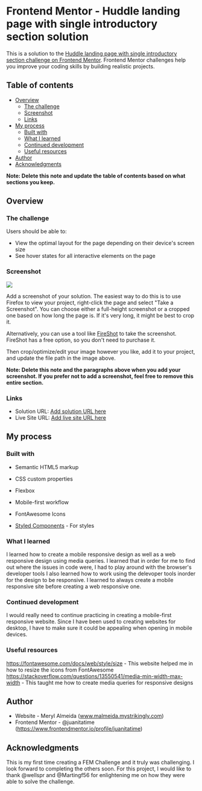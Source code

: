 # Frontend Mentor - Huddle landing page with single introductory section solution

This is a solution to the [Huddle landing page with single introductory section challenge on Frontend Mentor](https://www.frontendmentor.io/challenges/huddle-landing-page-with-a-single-introductory-section-B_2Wvxgi0). Frontend Mentor challenges help you improve your coding skills by building realistic projects. 

## Table of contents

- [Overview](#overview)
  - [The challenge](#the-challenge)
  - [Screenshot](#screenshot)
  - [Links](#links)
- [My process](#my-process)
  - [Built with](#built-with)
  - [What I learned](#what-i-learned)
  - [Continued development](#continued-development)
  - [Useful resources](#useful-resources)
- [Author](#author)
- [Acknowledgments](#acknowledgments)

**Note: Delete this note and update the table of contents based on what sections you keep.**

## Overview

### The challenge

Users should be able to:

- View the optimal layout for the page depending on their device's screen size
- See hover states for all interactive elements on the page

### Screenshot

![](./screenshot.jpg)

Add a screenshot of your solution. The easiest way to do this is to use Firefox to view your project, right-click the page and select "Take a Screenshot". You can choose either a full-height screenshot or a cropped one based on how long the page is. If it's very long, it might be best to crop it.

Alternatively, you can use a tool like [FireShot](https://getfireshot.com/) to take the screenshot. FireShot has a free option, so you don't need to purchase it. 

Then crop/optimize/edit your image however you like, add it to your project, and update the file path in the image above.

**Note: Delete this note and the paragraphs above when you add your screenshot. If you prefer not to add a screenshot, feel free to remove this entire section.**

### Links

- Solution URL: [Add solution URL here](https://your-solution-url.com)
- Live Site URL: [Add live site URL here](https://your-live-site-url.com)

## My process

### Built with

- Semantic HTML5 markup
- CSS custom properties
- Flexbox
- Mobile-first workflow
- FontAwesome Icons

- [Styled Components](https://styled-components.com/) - For styles


### What I learned

I learned how to create a mobile responsive design as well as a web responsive design using media queries. 
I learned that in order for me to find out where the issues in code were, I had to play around with the browser's developer tools
I also learned how to work using the delevoper tools inorder for the design to be responsive.
I learned to always create a mobile responsive site before creating a web responsive one. 

### Continued development

I would really need to continue practicing in creating a mobile-first responsive website. Since I have been used to creating websites for desktop, I have to make sure it could be appealing when opening in mobile devices. 


### Useful resources

https://fontawesome.com/docs/web/style/size -  This website helped me in how to resize the icons from FontAwesome
https://stackoverflow.com/questions/13550541/media-min-width-max-width - This taught me how to create media queries for responsive designs


## Author

- Website - Meryl Almeida (www.malmeida.mystrikingly.com)
- Frontend Mentor - @juanitatime (https://www.frontendmentor.io/profile/juanitatime)



## Acknowledgments

This is my first time creating a FEM Challenge and it truly was challenging. I look forward to completing the others soon. For this project, I would like to thank @wellspr and @Martingf56 for enlightening me on how they were able to solve the challenge. 
